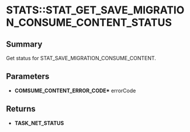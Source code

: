 # STATS::STAT_GET_SAVE_MIGRATION_CONSUME_CONTENT_STATUS

## Summary
Get status for STAT_SAVE_MIGRATION_CONSUME_CONTENT.

## Parameters
* **COMSUME_CONTENT_ERROR_CODE\*** errorCode

## Returns
* **TASK_NET_STATUS**